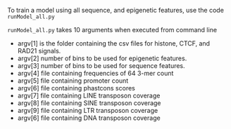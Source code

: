 To train a model using all sequence, and epigenetic features, use the code `runModel_all.py`

`runModel_all.py` takes 10 arguments when executed from command line

- argv[1] is the folder containing the csv files for histone, CTCF, and RAD21 signals.
- argv[2] number of bins to be used for epigenetic features.
- argv[3] number of bins to be used for sequence features.
- argv[4] file containing frequencies of 64 3-mer count
- argv[5] file containing promoter count
- argv[6] file containing phastcons scores
- argv[7] file containing LINE transposon coverage
- argv[8] file containing SINE transposon coverage
- argv[9] file containing LTR transposon coverage
- argv[6] file containing DNA transposon coverage
